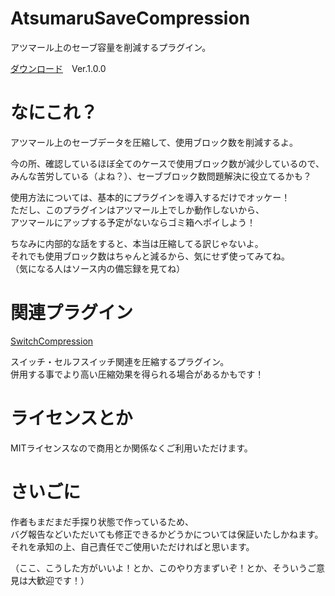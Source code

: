 # AtsumaruSaveCompression
アツマール上のセーブ容量を削減するプラグイン。

[ダウンロード](https://raw.githubusercontent.com/hichi-gamebuild/RPGMakerMZ/main/AtsumaruSaveCompression.js)　Ver.1.0.0

# なにこれ？
アツマール上のセーブデータを圧縮して、使用ブロック数を削減するよ。

今の所、確認しているほぼ全てのケースで使用ブロック数が減少しているので、  
 みんな苦労している（よね？）、セーブブロック数問題解決に役立てるかも？

使用方法については、基本的にプラグインを導入するだけでオッケー！  
ただし、このプラグインはアツマール上でしか動作しないから、  
アツマールにアップする予定がないならゴミ箱へポイしよう！

ちなみに内部的な話をすると、本当は圧縮してる訳じゃないよ。  
それでも使用ブロック数はちゃんと減るから、気にせず使ってみてね。  
（気になる人はソース内の備忘録を見てね）

# 関連プラグイン
[SwitchCompression](https://raw.githubusercontent.com/hichi-gamebuild/RPGMakerMZ/main/SwitchCompression.md)

スイッチ・セルフスイッチ関連を圧縮するプラグイン。  
併用する事でより高い圧縮効果を得られる場合があるかもです！

# ライセンスとか
MITライセンスなので商用とか関係なくご利用いただけます。

# さいごに
作者もまだまだ手探り状態で作っているため、  
バグ報告などいただいても修正できるかどうかについては保証いたしかねます。  
それを承知の上、自己責任でご使用いただければと思います。

（ここ、こうした方がいいよ！とか、このやり方まずいぞ！とか、そういうご意見は大歓迎です！）
